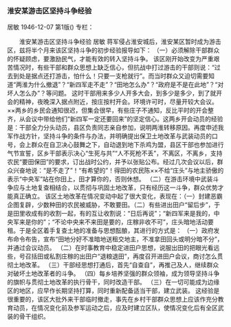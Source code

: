 ### 淮安某游击区坚持斗争经验
居敏
1946-12-07
第1版()
专栏：

　　淮安某游击区坚持斗争经验
    居敏
    蒋军侵占淮安城后，淮安某区暂时成为游击区，兹将半个月来该区坚持斗争的初步经验报导如下：
    （一）必须解除干部群众的怀疑顾虑，要激励民气，才能有效的转入坚持斗争。
    该区刚开始改变为严重艰苦情况时，有些干部和群众思想上缺乏信心，但抗战中打过游击的干部则说：“过去到处是据点还打游击，怕什么！只要一支枪就行”。而当时群众又迫切需要知道“两淮为什么撤退”？“新四军走不走”？“田地怎么办”？“政府是不是在此地”？“对坏人怎么办”？等问题。
    这时干部用来多少人开多大会，到多少是多少，到了就开会的精神，夜晚深入据点附近，按庄按村开会。环境许可时，尽量开较大会议。××两乡的乡民会通知很迟，但集会很早，有些庄子不通知，反比平时的开会整齐，从会议中带给他们“新四军一定还要回来”的坚定信心。这两乡开会动员的经验是：干部全力分头动员，县区负责同志亲自参加，说明两淮转移原因。再度申述我军作战方针，坚持斗争的条件与办法，并明确提出保卫土地改革与武装动员的口号，会上群众在自卫决心鼓舞之下，自动退到地下杀鸡为盟，县区干部也参加进行气节宣誓，区乡干部表示决心“生死与共”“人不死枪不丢”，不离区，不离乡，支持农民“要田保田”的要求，订出战时公约，并予以张贴公布。经过几次会议以后，群众兴奋地说：“是不走了”！“有希望的”！得田的农民陈××不给“庄头”与地主骄傲的表示“中央军”站在你田上，田才算你的，否则休想。
    （二）在游击环境中武装斗争应与土地复查相结合，以贯彻与巩固土地改革，只有经历这一斗争，群众优势才能真正确立。
    该区土地改革在情况变动中起了很大变化，表现在：（一）封建恶霸企图复辟，少数种田的农民被威胁，不敢要田。（二）有些进出田户“留后步”，于是田里收成有的收割一起，有的互让收割说：“日后再说”；“新四军来是我的，中央军来是你的”；“不论中央来不来田是要的，庄稼非收不可”，庄头暗地活动要租。于是全区着手复查土地的准备与思想酝酿，其进行的方式是：
    （一）政府发布命令布告，宣布“田地分好不准暗地送租交地主，不准拿田回头或明分暗不分”，并通过会议动员。
    （二）在时事教育中稳定进田户思想，说服出田的把眼光看远些，号召括田或私割庄稼的出田户“退粮退田”，再度召开进田户会议，商讨怎么贯彻土地改革。
    （三）干部经思想打通后，首先“自查自”，再推己及人，继续群众对破坏土地改革者的斗争。
    （四）每乡培养坚强的群众领袖，成为领导坚持斗争的旗帜与贯彻土地改革的执行骨干，同时改造干部。
    （三）在一切可能成为边缘区的地区，应早作长期坚持打算，同时重新配备适当干部，建立武装。
    这经验是很重要的，该区大批外来干部临时撤走，事先在乡村干部群众思想上应该作充分教育动员，在情况变化前及参军运动之后，应及时建立区队，使情况变化后有全区武装的骨干组织。
